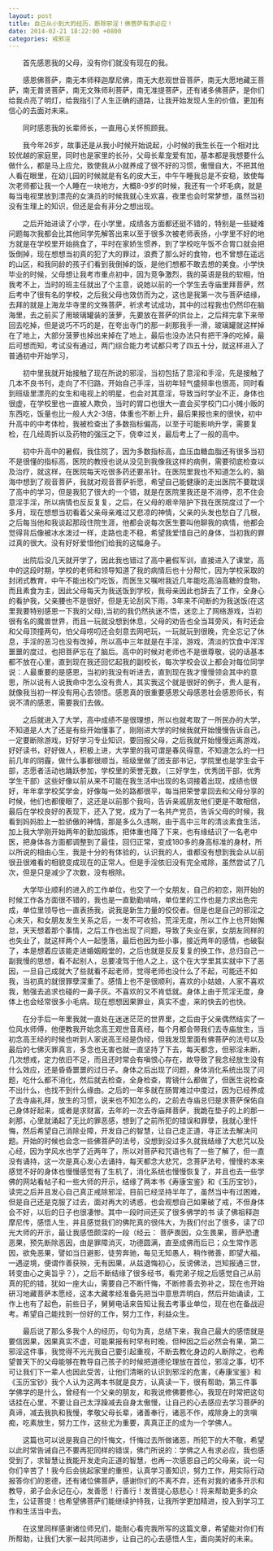 ```yaml
---
layout: post
title: 自己从小到大的经历，断除邪淫！佛菩萨有求必应！
date: 2014-02-21 18:22:00 +0800
categories: 戒邪淫
---
```


　　首先感恩我的父母，没有你们就没有现在的我。
　　感恩佛菩萨，南无本师释迦摩尼佛，南无大悲观世音菩萨，南无大愿地藏王菩萨，南无普贤菩萨，南无文殊师利菩萨，南无准提菩萨，还有诸多佛菩萨，是你们给我点亮了明灯，给我指引了人生正确的道路，让我开始发现人生的价值，更加有信心的去面对未来。
　　同时感恩我的长辈师长，一直用心关怀照顾我。
　　我今年26岁，故事还是从我小时候开始说起，小时候的我生长在一个相对比较优越的家庭里，同时也是家里的长孙，父母长辈宠爱有加，基本都是我想要什么做什么，都是马上应允，致使我从小就养成了很不好的习惯，傲慢自大，不把其他人看在眼里，在幼儿园的时候就是有名的皮大王，中午午睡我总是不安稳，致使每次老师都让我一个人睡在一块地方，大概8-9岁的时候，我还有一个坏毛病，就是每当电视里放到漂亮的女演员的时候我就心生欢喜，夜里也会时常梦想，虽然当初没有生理上的知识，但还是会有非分之想出现。
　　之后开始进读了小学，在小学里，成绩各方面都还挺不错的，特别是一些疑难问题每次我都会比其他同学先解答出来以至于很多次被老师表扬，小学里不好的地方就是在学校里开始挑食了，平时在家娇生惯养，到了学校吃午饭不合胃口就会把饭倒掉，现在想想当初真的犯了大的罪过，浪费了那么好的食物，也不曾想在遥远的山区，和我同龄的孩子们看到我倒掉的饭，是他们想都不敢去想的美食。小学快毕业的时候，父母想让我考市重点初中，因为竞争激烈，我的英语是我的软相，怕我考不上，当时的班主任就出了个主意，说她以前的一个学生去寺庙里拜菩萨，然后考中了很有名的学校，之后我父母也效仿而为之，这也是我第一次与菩萨结缘，去拜的就是上海龙华寺里的文殊菩萨，祈求考试成功，其中的过程我也仍然印在脑海里，去之前买了用玻璃罐装的菠萝，先要放在菩萨的供台上，之后拜完拿下来带回去吃掉，但是说巧不巧的是，在夸出寺门的那一刹那我手一滑，玻璃罐就这样掉在了地上，大部分菠萝也掉出来掉在了地上，最后也没办法只有把干净的吃掉，最后可想而知，考试没有通过，两门综合能力考试都只考了四五十分，就这样进入了普通初中开始学习，
　　初中里我就开始接触了现在所说的邪淫，当初包括了意淫和手淫，先是接触了几本不良书刊，走向了不归路，开始自己手淫，当初年轻气盛频率也很高，同时看到班级里漂亮的女生和电视上的明星，也会对其意淫，导致当时学业不正，身体也很虚，在学校里也一直被人欺负，当时的胃口也很大一直会买学校门口小摊小贩的东西吃，饭量也比一般人大2-3倍，体重也不断上升，最后果报也来的很快，初中升高中的中考体检，我被检查出了多数指标偏高，以至于可能影响升学，需要复检，在几经周折以及药物的强压之下，侥幸过关，最后考上了一般的高中。
　　初中升高中的暑假，我住院了，因为多数指标高，血压血糖血脂还有很多当初不是很懂的指标高，医院的教授也说从没见到我像我这样的病例，需要彻底检查以及治疗，就这样，在医院每天吃很多药还要吊针。在医院里我也不知道怎么的，脑海中想到了观音菩萨，我就对观音菩萨祈愿，希望自己能健康的走出医院不要耽误了高中的学习，但是我犯了很大的一个错，就是在医院里我还是不消停，忍不住会意淫手淫，所以病情也反反复复，之后，在父母的艰辛陪护下我在医院度过了一个多月，现在想想当初看着父亲母亲难过又悲凉的神情，父亲的头发也愁白了几根，之后每当他和我谈起那段住院生涯，他都会说每次医生要叫他聊我的病情，他都会觉得背后像被冰水泼过一样，走路也走不稳，希望我爱惜自己的身体，当初我的罪过真的很大。没有好好爱惜他们给我的这幅身子。
　　出院后没几天就开学了，因此我也错过了高中暑假军训，直接进入了课堂，高中的这段时期，学校的老师和领导知道了我的病情后也十分帮忙，因为学校采取的封闭式教育，中午不能出校门吃饭，而医生又嘱咐我近几年能吃高油高糖的食物，而且素食为主，因此父母每天为我送饭到学校，我母亲因此也辞去了工作，全身心的看护我，父亲腰也不是很好，但是无论刮风下雨，3年来不间断的为我送饭(在这里我要特别感恩一下我的父母),当初的我仍然执迷不悟，迷恋上了网络游戏，当初很有名的魔兽世界，而且一玩就没想到休息，父母的劝告也全当耳旁风，有时还会和父母顶撞两句，怕父母唠叨还会刻意去网吧玩，一玩就玩到很晚，完全忘记了休息，手淫的恶习也没有改掉，所以高中三年就是在手淫，游戏，清淡的饮食中浑浑噩噩的度过，也把菩萨忘在了脑后。高中的时候对老师也不是很尊敬，说的话基本都不放在心里，直到现在我还回忆起我的副校长，每次学校会议上都会对每位同学说：人最重要的是感恩，当初的我没有听进去，直到现在我才慢慢领会其中的意思，所以说有人说我命中怎么没有贵人，其实我这个就是很好的例子，贵人是有，就像我当初一样没有用心去领悟。感恩真的很重要感恩父母感恩社会感恩师长，有说不清的感恩，需要我们去做。
　　之后就进入了大学，高中成绩不是很理想，所以也就考取了一所民办的大学，不知道是人大了还是有些开始懂事了，刚刚进大学的时候我就开始慢慢告诉自己，一定要断除游戏，好好学习专业知识，要回报父母，之后我就开始慢慢远离游戏，好好读书，好好做人，积极上进，大学里的我可谓是春风得意，不知道怎么的一扫前几年的阴霾，做什么事都很顺当，班级里做了团支部书记，学院里也是学生会干部，志愿者活动也踊跃参加，学校里的荣誉无数，（三好学生，优秀团干部，优秀学生干部）这些好像以前从来不可能在我生活中出现的名词接着出现，成绩也很好，年年拿学校奖学金，好像每一处的路都很平，每当把荣誉拿回去和父母分享的时候，他们也都傻眼了，这还是以前那个我吗，告诉亲戚朋友他们更是不敢相信，最后在学校良好的表现下，还入了党，成为了一名共产党员，告诉父母的时候，我看到妈妈脸上一脸骄傲的神情，那是多么久违啊，由于高中三年的清淡素食生活，加上我大学刚开始两年的勤加锻炼，把体重也降了下来，也有缘结识了一名老中医，把身体各方面都调整到了最佳，回归正常，变成180多的身高标准的身材，所以所说的相由心生，我是十分的有体验的，认识我的人，谁都没有想到我会从以前很丑很难看的相貌变成现在的正常人。但是手淫依旧没有完全戒除，虽然尝试了几次，但是只是减少了次数，没有根除。
　　大学毕业顺利的进入的工作单位，也交了一个女朋友，自己的初恋，刚开始的时候工作各方面很不错的，我也是一直勤勤啃啃，单位里的工作也是力求出色完成，单位里领导也一直表扬我，说我是新生力量的佼佼者。但是也是自己的邪淫之心未灭，和女朋友发生关系之后，一发不可收拾，荒淫无度，所以工作上也开始懈怠，天天想着那个事情，之后工作也出现了问题，导致了失业在家，女朋友同样的也失业了，就这样两个人一起堕落，最后也因为些小事，接近两年的感情，也破裂了，本是想着应该能走进婚姻殿堂的，之后也就是反反复复的换工作，总归自己一副我慢的思想，看不起别人，总要凌驾于他人之上，这个在大学里其实就中下了恶因，一旦自己成就大了些就看不起老师，觉得老师也没什么了不起，可能还不如我，当初真的就很罪孽深重了。感情上也不是很顺利，喜欢的小姑娘，人家不喜欢我，勉强去追求也碰的一鼻子灰。不喜欢的又不肯低就。身体上由于荒淫无度，身体上也会经常很多小毛病。现在想想因果罪业，真实不虚，来的快去的也快。
　　在分手后一年里我就一直处在迷迷茫茫的世界里，之后由于父亲偶然结实了一位风水师傅，他便教我开始念高王观世音真经，每个月都会带我们去寺庙放生，当初念高王经的时候也听到人家说高王经是伪经，但我发现里面有佛菩萨的法号以及最后的七佛灭罪真言，多念也无害也就一直坚持了下去，每天都念，但邪淫未断，几次想戒，定力依旧不足，而且还时常会有嗔恨心存在，故导致了我念经放生没有什么效应，还是昏昏噩噩的过日子。身体之后出现了问题，身体消化系统出现了问题，吃什么都不消化，然后就去检查，全身检查，胃镜什么都做了，但医生说检查不出什么，也找不到什么缘由。之后的一年多就在肠胃难过中度过，因为已经养成了去寺庙礼拜，放生的习惯，说来也不知怎么的，之前去寺庙总归是求菩萨保佑自己身体好起来，或者是求财富，去年的一次去寺庙拜菩萨，我跪在垫子的上的那一刹那，心里就涌起了无比的罪恶感，想到了之前所犯的错误和罪孽，我就心里忏悔，然后希望自己消除业障，开发自己的智慧，让自己走正道，寻正法去解决问题。开始的时候也会念一些佛菩萨的法号，没想到没过多久就我结缘了大悲咒以及心经，因为学风水也学了近两年了，所以对菩萨和咒语也有了一些了解了，但一直没有诵持，这一次是真心发心去诵持，每天都念大悲咒，念菩萨法号，慢慢的本来感觉不好的身体也慢慢感觉有了生机了，消化系统也慢慢恢复了，并且也去一些学佛的网站看帖子和一些大师的开示，结缘了两本书《寿康宝鉴》和《玉历宝钞》，读完之后并且发心自己真正戒除邪淫，目前已经坚持半年了，虽然当中有过困难，但是自己还是克服了过去，面对再大的诱惑，也会观想自己如果破了戒，不但身体会不好，以后的日子也很凄惨。其中一段时间还买了很多佛学的书 读了佛祖释迦摩尼传，感悟人生，并且感觉我们的佛陀真的很伟大，为我们付出了很多，读了印光大师的开示，最让我感悟颇深的一段（经云： 菩萨畏因，众生畏果，菩萨恐遭恶果，预先断除恶因，由是罪障消灭，功德圆满，直至成佛而后已；众生常作恶因，欲免恶果，譬如当日避影，徒劳奔驰，每见无知愚人，稍作微善，即望大福，一遇逆境，便谓作善获殃，无有因果，从兹退悔初心，反谤佛法，岂知报通三世，转变由心之奥旨乎？），之后不断结缘了很多经书，看完弟子规之后感觉自己从前真的犯的错，犹如一座大山，需要自己不断忏悔，不断修善去弥补之，现在也开始研习地藏菩萨本愿经，这本大藏孝经准备先把当中意思弄明白，然后开始诵读，工作上也有了起色，前些日子，舅舅电话来告知让我去考事业单位，现在也在备战迎考。希望自己能找到一份好的工作，努力工作，利益众生。
　　最后说了那么多我个人的经历，句句为真，总结下来，我自己最大的感悟就是要信因果，因果真实不虚，可能果报有时早有时晚，但种因之后必然会有果，第二邪淫这件事，我觉得不光光我自己要引起重视，不断去教化身边的人断除之，也希望普天下的父母能够在教导自己孩子的时候把道德伦理放在首位，邪淫之事，切不可让我们下一辈人也因此受苦，让他们清晰的认识到邪淫的危害，《寿康宝鉴》和《玉历宝钞》我个人认为这两本书就是良方，认真读一下，很有帮助，第三件事 学佛学的是什么，曾经有一个父亲的朋友，和我说修佛要修心，我现在时常把这句话挂在心里，不要让自己太浮躁减去自身太傲慢，让自己的心去感应去学习菩萨的真谛，减去我执和我慢，孝敬父母长辈，诸善奉行，诸恶不作，戒除身上的贪嗔痴，吃素放生，努力工作，这些尤为重要，真真正正的成为一个学佛人。
　　这篇也可以说是我自己的忏悔文，忏悔过去所做诸恶，所犯下的大不敬，希望以此时常告诫自己不要再犯同样的错误，佛门所说的：学佛之人有求必应，我也感受到了，求智慧让我能开发走向正道的智慧，也再一次感恩自己的父母亲，说一句你们辛苦了！我今后会挑起家里的重担，认真学习善知识，努力工作，用实际行动报答你们的恩德，还有诸位佛菩萨，感谢你们的不离不弃，还有对我的诸多开示和教导，弟子会永记在心，发善愿！行善行！发菩提心慈悲心！将来帮助更多的众生，公证菩提！也希望佛菩萨们能继续护持我，让我所学更加精进，投入到学习工作和生活当中去。
　　在这里同样感谢诸位师兄们，能耐心看完我所写的这篇文章，希望能对你们有所帮助，让我们大家一起共同进步，让自己的心去感悟人生，面向美好的未来。